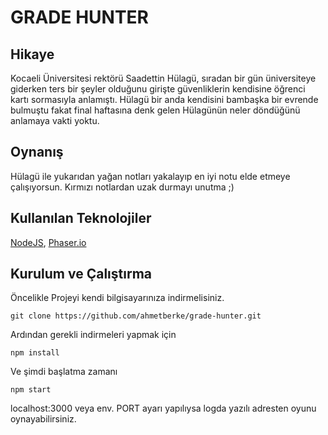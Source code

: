 # GRADE HUNTER

## Hikaye
Kocaeli Üniversitesi rektörü Saadettin Hülagü, sıradan bir gün üniversiteye giderken ters bir şeyler olduğunu girişte güvenliklerin kendisine öğrenci kartı sormasıyla anlamıştı. Hülagü bir anda kendisini bambaşka bir evrende bulmuştu fakat final haftasına denk gelen Hülagünün neler döndüğünü anlamaya vakti yoktu. 

## Oynanış
Hülagü ile yukarıdan yağan notları yakalayıp en iyi notu elde etmeye çalışıyorsun. Kırmızı notlardan uzak durmayı unutma ;)

## Kullanılan Teknolojiler
[NodeJS](https://nodejs.org/en/), [Phaser.io](https://phaser.io/) 

## Kurulum ve Çalıştırma
Öncelikle Projeyi kendi bilgisayarınıza indirmelisiniz.
```
git clone https://github.com/ahmetberke/grade-hunter.git 
```
Ardından gerekli indirmeleri yapmak için
```
npm install
```
Ve şimdi başlatma zamanı
```
npm start
```
localhost:3000 veya env. PORT ayarı yapılıysa logda yazılı adresten oyunu oynayabilirsiniz.

